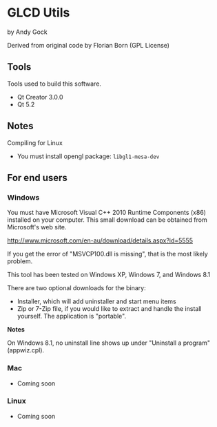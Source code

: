 # GLCD Utils

by Andy Gock

Derived from original code by Florian Born (GPL License)

## Tools

Tools used to build this software.

- Qt Creator 3.0.0
- Qt 5.2

## Notes

Compiling for Linux

- You must install opengl package: `libgl1-mesa-dev`

## For end users

### Windows

You must have Microsoft Visual C++ 2010 Runtime Components (x86) installed on your computer. This small download can be obtained from Microsoft's web site.

http://www.microsoft.com/en-au/download/details.aspx?id=5555

If you get the error of "MSVCP100.dll is missing", that is the most likely problem.

This tool has been tested on Windows XP, Windows 7, and Windows 8.1

There are two optional downloads for the binary:

- Installer, which will add uninstaller and start menu items
- Zip or 7-Zip file, if you would like to extract and handle the install yourself. The application is "portable".

**Notes**

On Windows 8.1, no uninstall line shows up under "Uninstall a program" (appwiz.cpl).

### Mac

- Coming soon

### Linux

- Coming soon
